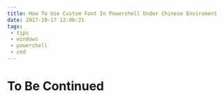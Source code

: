 ```yaml
---
title: How To Use Custom Font In Powershell Under Chinese Enviroment
date: 2017-10-17 12:06:21
tags: 
 - tips
 - windows
 - powershell
 - cmd
---
```


# To Be Continued

